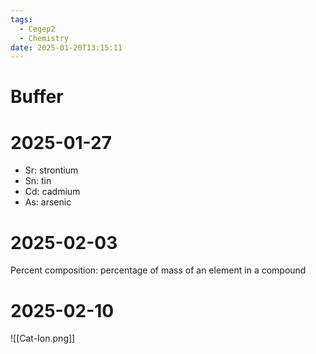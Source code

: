 ```yaml
---
tags:
  - Cegep2
  - Chemistry
date: 2025-01-20T13:15:11
---
```


# Buffer

# 2025-01-27

- Sr: strontium
- Sn: tin
- Cd: cadmium
- As: arsenic

# 2025-02-03

Percent composition: percentage of mass of an element in a compound

# 2025-02-10

![[Cat-Ion.png]]